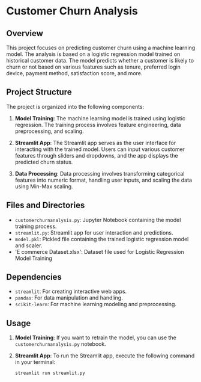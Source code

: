 # Customer Churn Analysis

## Overview

This project focuses on predicting customer churn using a machine learning model. The analysis is based on a logistic regression model trained on historical customer data. The model predicts whether a customer is likely to churn or not based on various features such as tenure, preferred login device, payment method, satisfaction score, and more.

## Project Structure

The project is organized into the following components:

1. **Model Training**: The machine learning model is trained using logistic regression. The training process involves feature engineering, data preprocessing, and scaling.

2. **Streamlit App**: The Streamlit app serves as the user interface for interacting with the trained model. Users can input various customer features through sliders and dropdowns, and the app displays the predicted churn status.

3. **Data Processing**: Data processing involves transforming categorical features into numeric format, handling user inputs, and scaling the data using Min-Max scaling.

## Files and Directories

- `customerchurnanalysis.py`: Jupyter Notebook containing the model training process.
- `streamlit.py`: Streamlit app for user interaction and predictions.
- `model.pkl`: Pickled file containing the trained logistic regression model and scaler.
- 'E commerce Dataset.xlsx': Dataset file used for Logistic Regression Model Training
## Dependencies

- `streamlit`: For creating interactive web apps.
- `pandas`: For data manipulation and handling.
- `scikit-learn`: For machine learning modeling and preprocessing.

## Usage

1. **Model Training**: If you want to retrain the model, you can use the `customerchurnanalysis.py` notebook.

2. **Streamlit App**: To run the Streamlit app, execute the following command in your terminal:

   ```bash
   streamlit run streamlit.py
